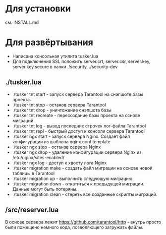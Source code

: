 

# Для установки
см. INSTALL.md

# Для развёртывания
* Написана консольная утилита tusker.lua
* Для подключения SSL положить server.crt, server.csr, server.key, server.key.secure в папки ./security, ./security-dev

## ./tusker.lua
* ./tusker tnt start - запуск сервера Tarantool на снэпшоте базы проекта.
* ./tusker tnt stop - останов сервера Tarantool
* ./tusker tnt drop - уничтожение снэпшота базы
* ./tusker tnt recreate - пересоздание базы проекта на основе миграций
* ./tusker tnt log - вывод последних строчек лог-файла Tarantool
* ./tusker tnt repl - быстрый доступ к консоли сервера Tarantool
* ./tusker ngx start - запуск сервера Nginx. Создаёт файл конфигурации из шаблона nginx.conf.template
* ./tusker ngx stop - останов сервера Nginx
* ./tusker ngx drop - удаление конфигурации сервера Nginx из /etc/nginx/sites-enabled/
* ./tusker ngx log - доступ к хвосту лога Nginx
* ./tusker migration make - создать файл миграции на основе новой таблицы в Tarantool
* ./tusker migration up - выполнить следующую миграцию
* ./tusker migration down - откатиться к предыдущей миграции. Данные могут быть потеряны.
* ./tusker migration clean - стереть все созданные скрипты миграций.

## /src/reserver.lua
В основе сервера лежит https://github.com/tarantool/http - внутрь просто были помещено немного кода, позволяющего загружать файлы.
